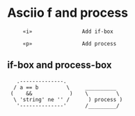 # Asciio f and process

         «i»                Add if-box

         «p»                Add process

   
## if-box and process-box

       .--------------.    
      / a == b         \     __________
     (    &&            )    \         \
      \ 'string' ne '' /      ) process )
       '--------------'      /_________/

